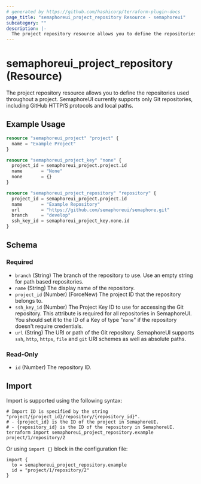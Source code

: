 ```yaml
---
# generated by https://github.com/hashicorp/terraform-plugin-docs
page_title: "semaphoreui_project_repository Resource - semaphoreui"
subcategory: ""
description: |-
  The project repository resource allows you to define the repositories used throughout a project. SemaphoreUI currently supports only Git repositories, including GitHub HTTP/S protocols and local paths.
---
```


# semaphoreui_project_repository (Resource)

The project repository resource allows you to define the repositories used throughout a project. SemaphoreUI currently supports only Git repositories, including GitHub HTTP/S protocols and local paths.

## Example Usage

```terraform
resource "semaphoreui_project" "project" {
  name = "Example Project"
}

resource "semaphoreui_project_key" "none" {
  project_id = semaphoreui_project.project.id
  name       = "None"
  none       = {}
}

resource "semaphoreui_project_repository" "repository" {
  project_id = semaphoreui_project.project.id
  name       = "Example Repository"
  url        = "https://github.com/semaphoreui/semaphore.git"
  branch     = "develop"
  ssh_key_id = semaphoreui_project_key.none.id
}
```

<!-- schema generated by tfplugindocs -->
## Schema

### Required

- `branch` (String) The branch of the repository to use. Use an empty string for path based repositories.
- `name` (String) The display name of the repository.
- `project_id` (Number) (ForceNew) The project ID that the repository belongs to.
- `ssh_key_id` (Number) The Project Key ID to use for accessing the Git repository. This attribute is required for all repositories in SemaphoreUI. You should set it to the ID of a Key of type "`none`" if the repository doesn't require credentials.
- `url` (String) The URI or path of the Git repository. SemaphoreUI supports `ssh`, `http`, `https`, `file` and `git` URI schemes as well as absolute paths.

### Read-Only

- `id` (Number) The repository ID.

## Import

Import is supported using the following syntax:

```shell
# Import ID is specified by the string "project/{project_id}/repository/{repository_id}".
# - {project_id} is the ID of the project in SemaphoreUI.
# - {repository_id} is the ID of the repository in SemaphoreUI.
terraform import semaphoreui_project_repository.example project/1/repository/2
```
Or using `import {}` block in the configuration file:
```hcl
import {
  to = semaphoreui_project_repository.example
  id = "project/1/repository/2"
}
```

